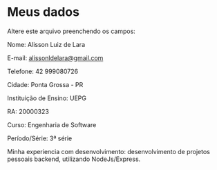 # Meus dados

Altere este arquivo preenchendo os campos:

Nome: Alisson Luiz de Lara

E-mail: alissonldelara@gmail.com

Telefone: 42 999080726

Cidade: Ponta Grossa - PR

Instituição de Ensino: UEPG

RA: 20000323

Curso: Engenharia de Software

Período/Série: 3ª série

Minha experiencia com desenvolvimento: desenvolvimento de projetos pessoais backend, utilizando NodeJs/Express.
